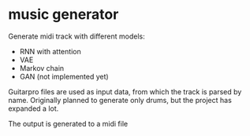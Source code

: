 # music generator

Generate midi track with different models: 
* RNN with attention
* VAE
* Markov chain
* GAN (not implemented yet)

Guitarpro files are used as input data, from which the track is parsed by name. Originally planned to generate only drums, but the project has expanded a lot. 

The output is generated to a midi file 
